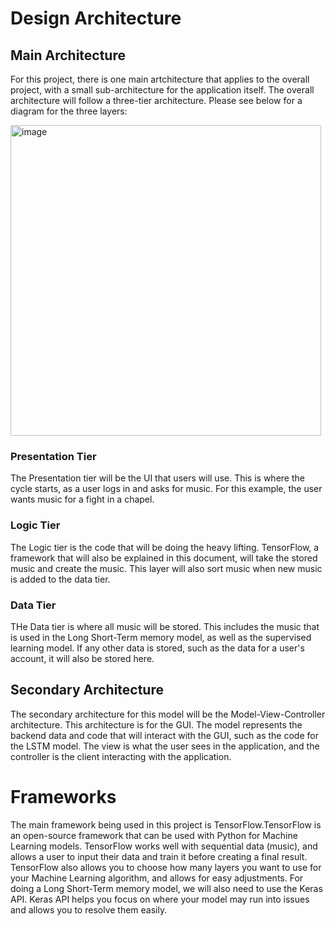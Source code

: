 # Design Architecture

## Main Architecture
For this project, there is one main artchitecture that applies to the overall project, with a small sub-architecture for the application itself. The overall architecture will follow a three-tier architecture. Please see below for a diagram for the three layers:

<img width="497" alt="image" src="https://github.com/Duquesne-Spring-2024-COSC-481/Amanda-Shaginaw/assets/68133821/8d6374ee-f1cc-4df6-b8f7-43a187e1bdc1">

### Presentation Tier
The Presentation tier will be the UI that users will use. This is where the cycle starts, as a user logs in and asks for music. For this example, the user wants music for a fight in a chapel.

### Logic Tier
The Logic tier is the code that will be doing the heavy lifting. TensorFlow, a framework that will also be explained in this document, will take the stored music and create the music. This layer will also sort music when new music is added to the data tier.

### Data Tier
THe Data tier is where all music will be stored. This includes the music that is used in the Long Short-Term memory model, as well as the supervised learning model. If any other data is stored, such as the data for a user's account, it will also be stored here.

## Secondary Architecture
The secondary architecture for this model will be the Model-View-Controller architecture. This architecture is for the GUI. The model represents the backend data and code that will interact with the GUI, such as the code for the LSTM model. The view is what the user sees in the application, and the controller is the client interacting with the application.

# Frameworks
The main framework being used in this project is TensorFlow.TensorFlow is an open-source framework that can be used with Python for Machine Learning models. TensorFlow works well with sequential data (music), and allows a user to input their data and train it before creating a final result. TensorFlow also allows you to choose how many layers you want to use for your Machine Learning algorithm, and allows for easy adjustments. For doing a Long Short-Term memory model, we will also need to use the Keras API. Keras API helps you focus on where your model may run into issues and allows you to resolve them easily.
